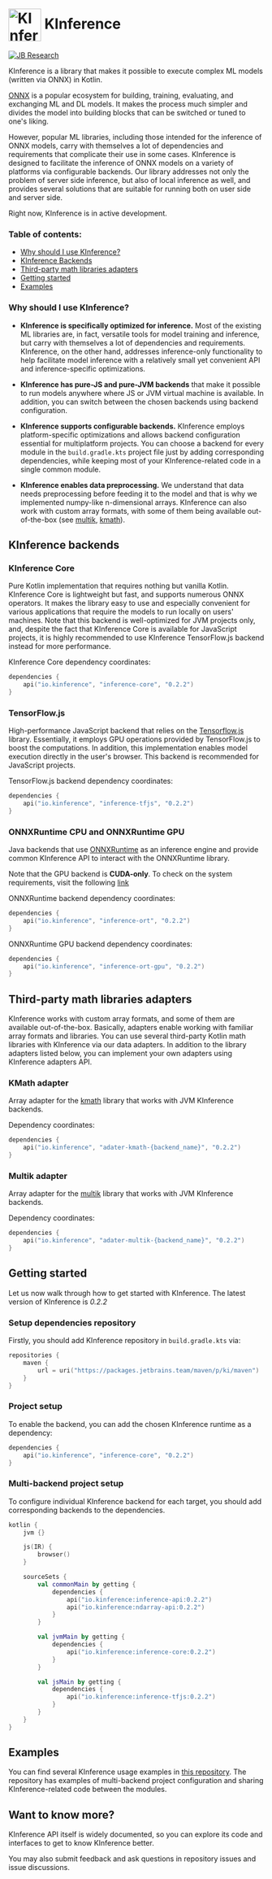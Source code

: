 <h1> <img align="center" width="64" height="64" src="https://s3-eu-west-1.amazonaws.com/public-resources.ml-labs.aws.intellij.net/static/kinference/icon_256.png" alt="KInference Icon"> KInference </h1>

[![JB Research](https://jb.gg/badges/research-flat-square.svg)](https://research.jetbrains.org/)

KInference is a library that makes it possible to execute complex ML models (written via ONNX) in Kotlin.

[ONNX](https://github.com/onnx/onnx) is a popular ecosystem for building, training, evaluating, and exchanging ML and DL models. It makes the process much
simpler and divides the model into building blocks that can be switched or tuned to one's liking.

However, popular ML libraries, including those intended for the inference of ONNX models, carry with themselves 
a lot of dependencies and requirements that complicate their use in some cases. 
KInference is designed to facilitate the inference of ONNX models on a variety of platforms via configurable backends.
Our library addresses not only the problem of server side inference, but also of local inference as well, and provides 
several solutions that are suitable for running both on user side and server side. 

Right now, KInference is in active development.

### Table of contents:
* [Why should I use KInference?](#why-should-i-use-kinference)
* [KInference Backends](#kinference-backends)
* [Third-party math libraries adapters](#third-party-math-libraries-adapters)
* [Getting started](#getting-started)
* [Examples](#examples)

### Why should I use KInference?

* **KInference is specifically optimized for inference.**
  Most of the existing ML libraries are, in fact, versatile tools for model training and inference, 
  but carry with themselves a lot of dependencies and requirements. KInference, on the other hand, addresses inference-only functionality
  to help facilitate model inference with a relatively small yet convenient API and inference-specific optimizations.

* **KInference has pure-JS and pure-JVM backends** that make it possible to run models anywhere where JS or JVM virtual machine is available.
  In addition, you can switch between the chosen backends using backend configuration.

* **KInference supports configurable backends.**
  KInference employs platform-specific optimizations and allows backend configuration essential for multiplatform projects.
  You can choose a backend for every module in the `build.gradle.kts` project file just by adding corresponding dependencies, 
  while keeping most of your KInference-related code in a single common module.

* **KInference enables data preprocessing.** 
  We understand that data needs preprocessing before feeding it to the model and that is why we implemented numpy-like n-dimensional arrays.
  KInference can also work with custom array formats, with some of them being available out-of-the-box
  (see [multik](https://github.com/Kotlin/multik), 
  [kmath](https://github.com/SciProgCentre/kmath)).

## KInference backends

### KInference Core
Pure Kotlin implementation that requires nothing but vanilla Kotlin. KInference Core is lightweight but fast, and supports numerous ONNX operators.
It makes the library easy to use and especially convenient for various applications that require the models to run locally on users' machines.
Note that this backend is well-optimized for JVM projects only, and, despite the fact that KInference Core is available for JavaScript projects, 
it is highly recommended to use KInference TensorFlow.js backend instead for more performance.

KInference Core dependency coordinates:
```kotlin
dependencies {
    api("io.kinference", "inference-core", "0.2.2")
}
```

### TensorFlow.js
High-performance JavaScript backend that relies on the [Tensorflow.js](https://www.tensorflow.org/js/) library. 
Essentially, it employs GPU operations provided by TensorFlow.js to boost the computations. 
In addition, this implementation enables model execution directly in the user's browser.
This backend is recommended for JavaScript projects.

TensorFlow.js backend dependency coordinates:
```kotlin
dependencies {
    api("io.kinference", "inference-tfjs", "0.2.2")
}
```

### ONNXRuntime CPU and ONNXRuntime GPU
Java backends that use [ONNXRuntime](https://github.com/microsoft/onnxruntime) as an inference engine 
and provide common KInference API to interact with the ONNXRuntime library.

Note that the GPU backend is **CUDA-only**.
To check on the system requirements, visit the following [link](https://onnxruntime.ai/docs/execution-providers/CUDA-ExecutionProvider.html#requirements)

ONNXRuntime backend dependency coordinates:
```kotlin
dependencies {
    api("io.kinference", "inference-ort", "0.2.2")
}
```

ONNXRuntime GPU backend dependency coordinates:
```kotlin
dependencies {
    api("io.kinference", "inference-ort-gpu", "0.2.2")
}
```

## Third-party math libraries adapters
KInference works with custom array formats, and some of them are available out-of-the-box.
Basically, adapters enable working with familiar array formats and libraries. 
You can use several third-party Kotlin math libraries with KInference via our data adapters.
In addition to the library adapters listed below, you can implement your own adapters using KInference adapters API.

### KMath adapter
Array adapter for the [kmath](https://github.com/SciProgCentre/kmath) library that works with JVM KInference backends.

Dependency coordinates:
```kotlin
dependencies {
    api("io.kinference", "adater-kmath-{backend_name}", "0.2.2")
}
```

### Multik adapter
Array adapter for the [multik](https://github.com/Kotlin/multik) library that works with JVM KInference backends.

Dependency coordinates:
```kotlin
dependencies {
    api("io.kinference", "adater-multik-{backend_name}", "0.2.2")
}
```

## Getting started
Let us now walk through how to get started with KInference. The latest version of KInference is *0.2.2*

### Setup dependencies repository

Firstly, you should add KInference repository in `build.gradle.kts` via:

```kotlin
repositories {
    maven {
        url = uri("https://packages.jetbrains.team/maven/p/ki/maven")
    }
}
```

### Project setup
To enable the backend, you can add the chosen KInference runtime as a dependency:

```kotlin
dependencies {
    api("io.kinference", "inference-core", "0.2.2")
}
```

### Multi-backend project setup
To configure individual KInference backend for each target, you should add corresponding backends to the dependencies.

```kotlin
kotlin {
    jvm {}

    js(IR) {
        browser()
    }

    sourceSets {
        val commonMain by getting {
            dependencies {
                api("io.kinference:inference-api:0.2.2")
                api("io.kinference:ndarray-api:0.2.2")
            }
        }

        val jvmMain by getting {
            dependencies {
                api("io.kinference:inference-core:0.2.2")
            }
        }

        val jsMain by getting {
            dependencies {
                api("io.kinference:inference-tfjs:0.2.2")
            }
        }
    }
}
```

## Examples
You can find several KInference usage examples in [this repository](https://github.com/JetBrains-Research/kinference-examples).
The repository has examples of multi-backend project configuration and sharing KInference-related code between the modules.

## Want to know more?
KInference API itself is widely documented, so you can explore its code and interfaces to get to know KInference better.

You may also submit feedback and ask questions in repository issues and issue discussions.
